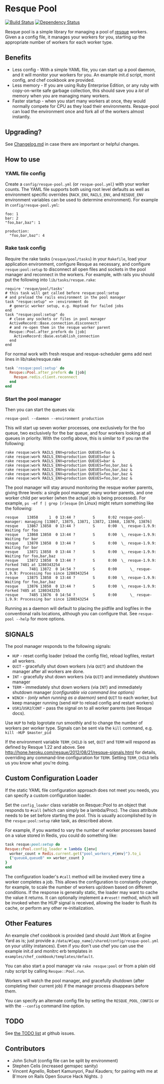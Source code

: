 Resque Pool
===========

[![Build Status](https://secure.travis-ci.org/nevans/resque-pool.png)](http://travis-ci.org/nevans/resque-pool)
[![Dependency Status](https://gemnasium.com/nevans/resque-pool.png)](https://gemnasium.com/nevans/resque-pool)

Resque pool is a simple library for managing a pool of
[resque](http://github.com/defunkt/resque) workers.  Given a a config file, it
manages your workers for you, starting up the appropriate number of workers for
each worker type.

Benefits
---------

* Less config - With a simple YAML file, you can start up a pool daemon, and it
  will monitor your workers for you.  An example init.d script, monit config,
  and chef cookbook are provided.
* Less memory - If you are using Ruby Enterprise Edition, or any ruby with
  copy-on-write safe garbage collection, this should save you a *lot* of memory
  when you are managing many workers.
* Faster startup - when you start many workers at once, they would normally
  compete for CPU as they load their environments.  Resque-pool can load the
  environment once and fork all of the workers almost instantly.

Upgrading?
-----------

See
[Changelog.md](https://github.com/nevans/resque-pool/blob/master/Changelog.md)
in case there are important or helpful changes.

How to use
-----------

### YAML file config

Create a `config/resque-pool.yml` (or `resque-pool.yml`) with your worker
counts.  The YAML file supports both using root level defaults as well as
environment specific overrides (`RACK_ENV`, `RAILS_ENV`, and `RESQUE_ENV`
environment variables can be used to determine environment).  For example in
`config/resque-pool.yml`:

    foo: 1
    bar: 2
    "foo,bar,baz": 1

    production:
      "foo,bar,baz": 4

### Rake task config

Require the rake tasks (`resque/pool/tasks`) in your `Rakefile`, load your
application environment, configure Resque as necessary, and configure
`resque:pool:setup` to disconnect all open files and sockets in the pool
manager and reconnect in the workers.  For example, with rails you should put
the following into `lib/tasks/resque.rake`:

    require 'resque/pool/tasks'
    # this task will get called before resque:pool:setup
    # and preload the rails environment in the pool manager
    task "resque:setup" => :environment do
      # generic worker setup, e.g. Hoptoad for failed jobs
    end
    task "resque:pool:setup" do
      # close any sockets or files in pool manager
      ActiveRecord::Base.connection.disconnect!
      # and re-open them in the resque worker parent
      Resque::Pool.after_prefork do |job|
        ActiveRecord::Base.establish_connection
      end
    end


For normal work with fresh resque and resque-scheduler gems add next lines in lib/rake/resque.rake

```ruby
task 'resque:pool:setup' do
  Resque::Pool.after_prefork do |job|
    Resque.redis.client.reconnect
  end
end
```

### Start the pool manager

Then you can start the queues via:

    resque-pool --daemon --environment production

This will start up seven worker processes, one exclusively for the foo queue,
two exclusively for the bar queue, and four workers looking at all queues in
priority.  With the config above, this is similar to if you ran the following:

    rake resque:work RAILS_ENV=production QUEUES=foo &
    rake resque:work RAILS_ENV=production QUEUES=bar &
    rake resque:work RAILS_ENV=production QUEUES=bar &
    rake resque:work RAILS_ENV=production QUEUES=foo,bar,baz &
    rake resque:work RAILS_ENV=production QUEUES=foo,bar,baz &
    rake resque:work RAILS_ENV=production QUEUES=foo,bar,baz &
    rake resque:work RAILS_ENV=production QUEUES=foo,bar,baz &

The pool manager will stay around monitoring the resque worker parents, giving
three levels: a single pool manager, many worker parents, and one worker child
per worker (when the actual job is being processed).  For example, `ps -ef f |
grep [r]esque` (in Linux) might return something like the following:

    resque    13858     1  0 13:44 ?        S      0:02 resque-pool-manager: managing [13867, 13875, 13871, 13872, 13868, 13870, 13876]
    resque    13867 13858  0 13:44 ?        S      0:00  \_ resque-1.9.9: Waiting for foo
    resque    13868 13858  0 13:44 ?        S      0:00  \_ resque-1.9.9: Waiting for bar
    resque    13870 13858  0 13:44 ?        S      0:00  \_ resque-1.9.9: Waiting for bar
    resque    13871 13858  0 13:44 ?        S      0:00  \_ resque-1.9.9: Waiting for foo,bar,baz
    resque    13872 13858  0 13:44 ?        S      0:00  \_ resque-1.9.9: Forked 7481 at 1280343254
    resque     7481 13872  0 14:54 ?        S      0:00      \_ resque-1.9.9: Processing foo since 1280343254
    resque    13875 13858  0 13:44 ?        S      0:00  \_ resque-1.9.9: Waiting for foo,bar,baz
    resque    13876 13858  0 13:44 ?        S      0:00  \_ resque-1.9.9: Forked 7485 at 1280343255
    resque     7485 13876  0 14:54 ?        S      0:00      \_ resque-1.9.9: Processing bar since 1280343254

Running as a daemon will default to placing the pidfile and logfiles in the
conventional rails locations, although you can configure that.  See
`resque-pool --help` for more options.

SIGNALS
-------

The pool manager responds to the following signals:

* `HUP`   - reset config loader (reload the config file), reload logfiles, restart all workers.
* `QUIT`  - gracefully shut down workers (via `QUIT`) and shutdown the manager
  after all workers are done.
* `INT`   - gracefully shut down workers (via `QUIT`) and immediately shutdown manager
* `TERM`  - immediately shut down workers (via `INT`) and immediately shutdown manager
  _(configurable via command line options)_
* `WINCH` - _(only when running as a daemon)_ send `QUIT` to each worker, but
  keep manager running (send `HUP` to reload config and restart workers)
* `USR1`/`USR2`/`CONT` - pass the signal on to all worker parents (see Resque docs).

Use `HUP` to help logrotate run smoothly and to change the number of workers
per worker type.  Signals can be sent via the `kill` command, e.g.
`kill -HUP $master_pid`

If the environment variable `TERM_CHILD` is set, `QUIT` and `TERM` will respond as
defined by Resque 1.22 and above. See http://hone.heroku.com/resque/2012/08/21/resque-signals.html
for details, overriding any command-line configuration for `TERM`. Setting `TERM_CHILD` tells
us you know what you're doing.

Custom Configuration Loader
---------------------------

If the static YAML file configuration approach does not meet you needs, you can
specify a custom configuration loader.

Set the `config_loader` class variable on Resque::Pool to an object that
responds to `#call` (which can simply be a lambda/Proc). The class attribute
needs to be set before starting the pool. This is usually accomplished by
in the `resque:pool:setup` rake task, as described above.

For example, if you wanted to vary the number of worker processes based on a
value stored in Redis, you could do something like:

```ruby
task resque:pool:setup do
Resque::Pool.config_loader = lambda {|env|
  worker_count = Redis.current.get("pool_workers_#{env}").to_i
  {"queueA,queueB" => worker_count }
}
end
```

The configuration loader's `#call` method will be invoked every time a worker
completes a job. This allows the configuration to constantly change, for example,
to scale the number of workers up/down based on different conditions.
If the response is generally static, the loader may want to cache the value it
returns. It can optionally implement a `#reset!` method, which will be invoked
when the HUP signal is received, allowing the loader to flush its cache, or
perform any other re-initialization.

Other Features
--------------

An example chef cookbook is provided (and should Just Work at Engine Yard as
is; just provide a `/data/#{app_name}/shared/config/resque-pool.yml` on your
utility instances).  Even if you don't use chef you can use the example init.d
and monitrc erb templates in `examples/chef_cookbook/templates/default`.

You can also start a pool manager via `rake resque:pool` or from a plain old
ruby script by calling `Resque::Pool.run`.

Workers will watch the pool manager, and gracefully shutdown (after completing
their current job) if the manager process disappears before them.

You can specify an alternate config file by setting the `RESQUE_POOL_CONFIG` or
with the `--config` command line option.

TODO
-----

See [the TODO list](https://github.com/nevans/resque-pool/issues) at github issues.

Contributors
-------------

* John Schult (config file can be split by environment)
* Stephen Celis (increased gemspec sanity)
* Vincent Agnello, Robert Kamunyori, Paul Kauders; for pairing with me at
  B'more on Rails Open Source Hack Nights. :)

